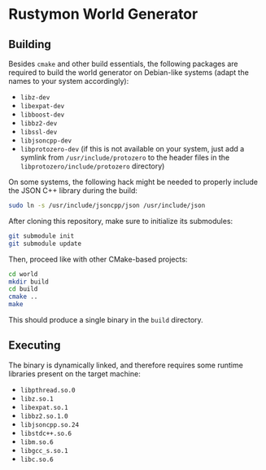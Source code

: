 # Rustymon World Generator

## Building

Besides `cmake` and other build essentials, the following packages
are required to build the world generator on Debian-like systems
(adapt the names to your system accordingly):

- `libz-dev`
- `libexpat-dev`
- `libboost-dev`
- `libbz2-dev`
- `libssl-dev`
- `libjsoncpp-dev`
- `libprotozero-dev` (if this is not available on your system, just
  add a symlink from `/usr/include/protozero` to the header files
  in the `libprotozero/include/protozero` directory)

On some systems, the following hack might be needed to properly
include the JSON C++ library during the build:

```sh
sudo ln -s /usr/include/jsoncpp/json /usr/include/json
```

After cloning this repository, make sure to initialize its submodules:

```sh
git submodule init
git submodule update
```

Then, proceed like with other CMake-based projects:

```sh
cd world
mkdir build
cd build
cmake ..
make
```

This should produce a single binary in the `build` directory.

## Executing

The binary is dynamically linked, and therefore requires
some runtime libraries present on the target machine:

- `libpthread.so.0`
- `libz.so.1`
- `libexpat.so.1`
- `libbz2.so.1.0`
- `libjsoncpp.so.24`
- `libstdc++.so.6`
- `libm.so.6`
- `libgcc_s.so.1`
- `libc.so.6`
